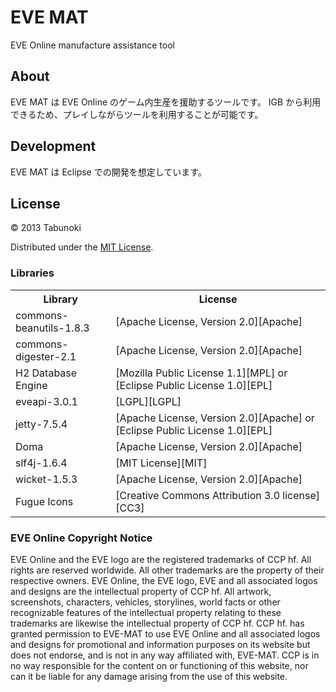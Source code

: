 EVE MAT
===============================================================================
EVE Online manufacture assistance tool


About
-------------------------------------------------------------------------------
EVE MAT は EVE Online のゲーム内生産を援助するツールです。
IGB から利用できるため、プレイしながらツールを利用することが可能です。



Development
-------------------------------------------------------------------------------
EVE MAT は Eclipse での開発を想定しています。



License
-------------------------------------------------------------------------------
&copy; 2013 Tabunoki

Distributed under the [MIT License][mit].


### Libraries

<table>
	<tr>
		<th>Library</th>
		<th>License</th>
	</tr>
	<tr>
		<td>commons-beanutils-1.8.3</td>
		<td>[Apache License, Version 2.0][Apache]</td>
	</tr>
	<tr>
		<td>commons-digester-2.1</td>
		<td>[Apache License, Version 2.0][Apache]</td>
	</tr>
	<tr>
		<td>H2 Database Engine</td>
		<td>[Mozilla Public License 1.1][MPL] or [Eclipse Public License 1.0][EPL]</td>
	</tr>
	<tr>
		<td>eveapi-3.0.1</td>
		<td>[LGPL][LGPL]</td>
	</tr>
	<tr>
		<td>jetty-7.5.4</td>
		<td>[Apache License, Version 2.0][Apache] or [Eclipse Public License 1.0][EPL]</td>
	</tr>
	<tr>
		<td>Doma</td>
		<td>[Apache License, Version 2.0][Apache]</td>
	</tr>
	<tr>
		<td>slf4j-1.6.4</td>
		<td>[MIT License][MIT]</td>
	</tr>
	<tr>
		<td>wicket-1.5.3</td>
		<td>[Apache License, Version 2.0][Apache]</td>
	</tr>
	<tr>
		<td>Fugue Icons</td>
		<td>[Creative Commons Attribution 3.0 license][CC3]</td>
	</tr>
</table>

[Apache]: http://www.apache.org/licenses/LICENSE-2.0
[MIT]: http://www.opensource.org/licenses/mit-license.php
[MPL]: http://www.mozilla.org/MPL/
[EPL]: http://www.eclipse.org/legal/epl-v10.html
[LGPL]: http://www.gnu.org/licenses/lgpl.html
[CC3]: http://creativecommons.org/licenses/by/3.0/deed.ja


### EVE Online Copyright Notice

EVE Online and the EVE logo are the registered trademarks of CCP hf. All rights are reserved worldwide.
All other trademarks are the property of their respective owners.
EVE Online, the EVE logo, EVE and all associated logos and designs are the intellectual property of CCP hf.
All artwork, screenshots, characters, vehicles, storylines, world facts or other recognizable features
of the intellectual property relating to these trademarks are likewise the intellectual property of CCP hf.
CCP hf. has granted permission to EVE-MAT to use EVE Online and all associated logos and designs
for promotional and information purposes on its website but does not endorse,
and is not in any way affiliated with, EVE-MAT.
CCP is in no way responsible for the content on or functioning of this website,
nor can it be liable for any damage arising from the use of this website.

